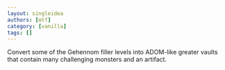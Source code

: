 ```yaml
---
layout: singleidea
authors: [mtf]
category: [vanilla]
tags: []
---
```

Convert some of the Gehennom filler levels into ADOM-like greater vaults that contain many challenging monsters and an artifact.
